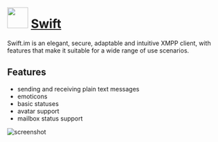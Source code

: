 # <img src="https://cdn.rawgit.com/JourneyOver/chocolatey-packages/475edf21f7a9a51c8bc5aabfb123bd8e41101f73/icons/swift-im.png" width="48" height="48"/> [Swift](https://chocolatey.org/packages/swift-im)

Swift.im is an elegant, secure, adaptable and intuitive XMPP client, with features that make it suitable for a wide range of use scenarios.

## Features

- sending and receiving plain text messages
- emoticons
- basic statuses
- avatar support
- mailbox status support

![screenshot](https://raw.githubusercontent.com/JourneyOver/chocolatey-packages/master/readme_imgs/swift-im.png)
